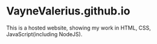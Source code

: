 # VayneValerius.github.io

This is a hosted website, showing my work in HTML, CSS, JavaScript(including NodeJS).
